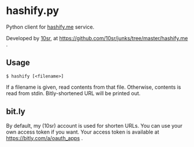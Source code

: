 hashify.py
==========

Python client for [hashify.me](http://hashify.me) service.

Developed by [10sr](https://github.com/10sr), at
<https://github.com/10sr/junks/tree/master/hashify.me> .



Usage
-----

    $ hashify [<filename>]

If a filename is given, read contents from that file. Otherwise, contents is
read from stdin. Bitly-shortened URL will be printed out.


bit.ly
------

By default, my (10sr) account is used for shorten URLs.
You can use your own access token if you want. Your access token is available
at <https://bitly.com/a/oauth_apps> .

